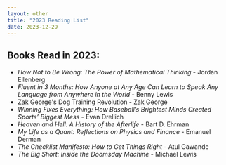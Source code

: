 ```yaml
---
layout: other
title: "2023 Reading List"
date: 2023-12-29
---
```


## Books Read in 2023:

- _How Not to Be Wrong: The Power of Mathematical Thinking_ - Jordan Ellenberg
- _Fluent in 3 Months: How Anyone at Any Age Can Learn to Speak Any Language from Anywhere in the World_ - Benny Lewis
- Zak George's Dog Training Revolution - Zak George
- _Winning Fixes Everything: How Baseball’s Brightest Minds Created Sports’ Biggest Mess_ - Evan Drellich
- _Heaven and Hell: A History of the Afterlife_ - Bart D. Ehrman
- _My Life as a Quant: Reflections on Physics and Finance_ - Emanuel Derman
- _The Checklist Manifesto: How to Get Things Right_ - Atul Gawande
- _The Big Short: Inside the Doomsday Machine_ - Michael Lewis

